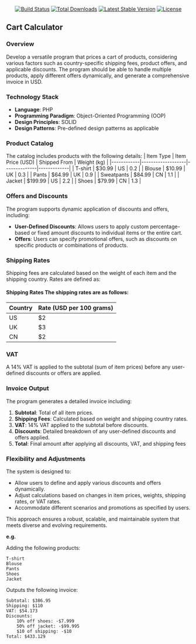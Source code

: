 <p align="center">
<a href="https://github.com/laravel/framework/actions"><img src="https://github.com/laravel/framework/workflows/tests/badge.svg" alt="Build Status"></a>
<a href="https://packagist.org/packages/laravel/framework"><img src="https://img.shields.io/packagist/dt/laravel/framework" alt="Total Downloads"></a>
<a href="https://packagist.org/packages/laravel/framework"><img src="https://img.shields.io/packagist/v/laravel/framework" alt="Latest Stable Version"></a>
<a href="https://packagist.org/packages/laravel/framework"><img src="https://img.shields.io/packagist/l/laravel/framework" alt="License"></a>
</p>

## Cart Calculator

### Overview

Develop a versatile program that prices a cart of products, considering various factors such as country-specific shipping fees, product offers, and applicable discounts. The program should be able to handle multiple products, apply different offers dynamically, and generate a comprehensive invoice in USD.

### Technology Stack

-   **Language**: PHP
-   **Programming Paradigm**: Object-Oriented Programming (OOP)
-   **Design Principles**: SOLID
-   **Design Patterns**: Pre-defined design patterns as applicable







### Product Catalog 
The catalog includes products with the following details:
 | Item Type | Item Price (USD) | Shipped From | Weight (kg) | 
 |------------|-------------------|--------------|-------------|
  | T-shirt | $30.99 | US | 0.2 |
   | Blouse | $10.99 | UK | 0.3 | 
  | Pants | $64.99 | UK | 0.9 | 
  | Sweatpants | $84.99 | CN | 1.1 | 
  | Jacket | $199.99 | US | 2.2 |
   | Shoes | $79.99 | CN | 1.3 |


### Offers and Discounts

The program supports dynamic application of discounts and offers, including:

-   **User-Defined Discounts**: Allows users to apply custom percentage-based or fixed amount discounts to individual items or the entire cart.
-   **Offers**: Users can specify promotional offers, such as discounts on specific products or combinations of products.


### Shipping Rates

Shipping fees are calculated based on the weight of each item and the shipping country. Rates are defined as:
#### Shipping Rates The shipping rates are as follows: 
| Country | Rate (USD per 100 grams) | 
|---------|---------------------------|
 | US | $2 |
  | UK | $3 |
   | CN | $2 |


### VAT

A 14% VAT is applied to the subtotal (sum of item prices) before any user-defined discounts or offers are applied.

### Invoice Output

The program generates a detailed invoice including:

1.  **Subtotal**: Total of all item prices.
2.  **Shipping Fees**: Calculated based on weight and shipping country rates.
3.  **VAT**: 14% VAT applied to the subtotal before discounts.
4.  **Discounts**: Detailed breakdown of any user-defined discounts and offers applied.
5. **Total**: Final amount after applying all discounts, VAT, and shipping fees
### Flexibility and Adjustments

The system is designed to:

-   Allow users to define and apply various discounts and offers dynamically.
-   Adjust calculations based on changes in item prices, weights, shipping rates, or VAT rates.
-   Accommodate different scenarios and promotions as specified by users.

This approach ensures a robust, scalable, and maintainable system that meets diverse and evolving requirements.

**e.g.**

Adding the following products:

```
T-shirt
Blouse
Pants
Shoes
Jacket

```

Outputs the following invoice:

```
Subtotal: $386.95
Shipping: $110
VAT: $54.173
Discounts:
	10% off shoes: -$7.999
	50% off jacket: -$99.995
	$10 of shipping: -$10
Total: $433.129
```

